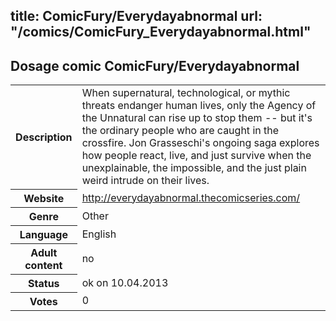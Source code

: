 title: ComicFury/Everydayabnormal
url: "/comics/ComicFury_Everydayabnormal.html"
---
Dosage comic ComicFury/Everydayabnormal
-----------------------------------------

<table class="comicinfo">
<tr>
<th>Description</th><td>When supernatural, technological, or mythic threats endanger human lives, only the Agency of the Unnatural can rise up to stop them -- but it's the ordinary people who are caught in the crossfire. Jon Grasseschi's ongoing saga explores how people react, live, and just survive when the unexplainable, the impossible, and the just plain weird intrude on their lives.</td>
</tr>
<tr>
<th>Website</th><td><a href="http://everydayabnormal.thecomicseries.com/">http://everydayabnormal.thecomicseries.com/</a></td>
</tr>
<tr>
<th>Genre</th><td>Other</td>
</tr>
<tr>
<th>Language</th><td>English</td>
</tr>
<tr>
<th>Adult content</th><td>no</td>
</tr>
<tr>
<th>Status</th><td>ok on 10.04.2013</td>
</tr>
<tr>
<th>Votes</th><td>0</div></td>
</tr>
</table>
